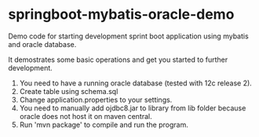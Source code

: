 # springboot-mybatis-oracle-demo
Demo code for starting development sprint boot application using mybatis and oracle database.

It demostrates some basic operations and get you started to further development.

1. You need to have a running oracle database (tested with 12c release 2).
2. Create table using schema.sql
3. Change application.properties to your settings.
4. You need to manually add ojdbc8.jar to library from lib folder because oracle does not host it on maven central.
5. Run 'mvn package' to compile and run the program.
